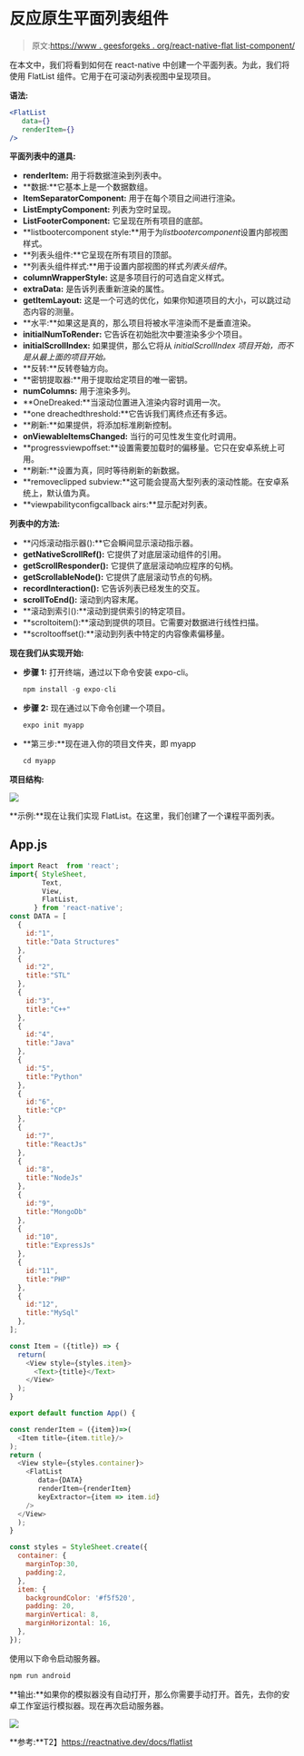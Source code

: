 # 反应原生平面列表组件

> 原文:[https://www . geesforgeks . org/react-native-flat list-component/](https://www.geeksforgeeks.org/react-native-flatlist-component/)

在本文中，我们将看到如何在 react-native 中创建一个平面列表。为此，我们将使用 FlatList 组件。它用于在可滚动列表视图中呈现项目。

**语法:**

```jsx
<FlatList
   data={}
   renderItem={}
/> 
```

**平面列表中的道具:**

*   **renderItem:** 用于将数据渲染到列表中。
*   **数据:**它基本上是一个数据数组。
*   **ItemSeparatorComponent:** 用于在每个项目之间进行渲染。
*   **ListEmptyComponent:** 列表为空时呈现。
*   **ListFooterComponent:** 它呈现在所有项目的底部。
*   **listbootercomponent style:**用于为*listbootercomponent*设置内部视图样式。
*   **列表头组件:**它呈现在所有项目的顶部。
*   **列表头组件样式:**用于设置内部视图的样式*列表头组件*。
*   **columnWrapperStyle:** 这是多项目行的可选自定义样式。
*   **extraData:** 是告诉列表重新渲染的属性。
*   **getItemLayout:** 这是一个可选的优化，如果你知道项目的大小，可以跳过动态内容的测量。
*   **水平:**如果这是真的，那么项目将被水平渲染而不是垂直渲染。
*   **initialNumToRender:** 它告诉在初始批次中要渲染多少个项目。
*   **initialScrollIndex:** 如果提供，那么它将从 *initialScrollIndex 项目开始，而不是从最上面的项目开始。*
*   **反转:**反转卷轴方向。
*   **密钥提取器:**用于提取给定项目的唯一密钥。
*   **numColumns:** 用于渲染多列。
*   **OneDreaked:**当滚动位置进入渲染内容时调用一次。
*   **one dreachedthreshold:**它告诉我们离终点还有多远。
*   **刷新:**如果提供，将添加标准刷新控制。
*   **onViewableItemsChanged:** 当行的可见性发生变化时调用。
*   **progressviewpoffset:**设置需要加载时的偏移量。它只在安卓系统上可用。
*   **刷新:**设置为真，同时等待刷新的新数据。
*   **removeclipped subview:**这可能会提高大型列表的滚动性能。在安卓系统上，默认值为真。
*   **viewpabilityconfigcallback airs:**显示配对列表。

**列表中的方法:**

*   **闪烁滚动指示器():**它会瞬间显示滚动指示器。
*   **getNativeScrollRef():** 它提供了对底层滚动组件的引用。
*   **getScrollResponder():** 它提供了底层滚动响应程序的句柄。
*   **getScrollableNode():** 它提供了底层滚动节点的句柄。
*   **recordInteraction():** 它告诉列表已经发生的交互。
*   **scrollToEnd():** 滚动到内容末尾。
*   **滚动到索引():**滚动到提供索引的特定项目。
*   **scroltoitem():**滚动到提供的项目。它需要对数据进行线性扫描。
*   **scroltooffset():**滚动到列表中特定的内容像素偏移量。

**现在我们从实现开始:**

*   **步骤 1:** 打开终端，通过以下命令安装 expo-cli。

    ```jsx
    npm install -g expo-cli
    ```

*   **步骤 2:** 现在通过以下命令创建一个项目。

    ```jsx
    expo init myapp
    ```

*   **第三步:**现在进入你的项目文件夹，即 myapp

    ```jsx
    cd myapp
    ```

**项目结构:**

![](img/ca7e6de6d9cd728aecdd281db2bed85c.png)

**示例:**现在让我们实现 FlatList。在这里，我们创建了一个课程平面列表。

## App.js

```jsx
import React  from 'react';
import{ StyleSheet,
        Text,
        View,
        FlatList,
      } from 'react-native';
const DATA = [
  {
    id:"1",
    title:"Data Structures"
  },
  {
    id:"2",
    title:"STL"
  },
  {
    id:"3",
    title:"C++"
  },
  {
    id:"4",
    title:"Java"
  },
  {
    id:"5",
    title:"Python"
  },
  {
    id:"6",
    title:"CP"
  },
  {
    id:"7",
    title:"ReactJs"
  },
  {
    id:"8",
    title:"NodeJs"
  },
  {
    id:"9",
    title:"MongoDb"
  },
  {
    id:"10",
    title:"ExpressJs"
  },
  {
    id:"11",
    title:"PHP"
  },
  {
    id:"12",
    title:"MySql"
  },
];

const Item = ({title}) => {
  return( 
    <View style={styles.item}>
      <Text>{title}</Text>
    </View>
  );
}

export default function App() {

const renderItem = ({item})=>( 
  <Item title={item.title}/>
);
return (
  <View style={styles.container}>
    <FlatList
       data={DATA}
       renderItem={renderItem}
       keyExtractor={item => item.id}
    />
  </View>
  );
}

const styles = StyleSheet.create({
  container: {
    marginTop:30,
    padding:2,
  },
  item: {
    backgroundColor: '#f5f520',
    padding: 20,
    marginVertical: 8,
    marginHorizontal: 16,
  },
});
```

使用以下命令启动服务器。

```jsx
npm run android
```

**输出:**如果你的模拟器没有自动打开，那么你需要手动打开。首先，去你的安卓工作室运行模拟器。现在再次启动服务器。

![](img/865d7636db3ed7c63c209a274edbc7c3.png)

**参考:**T2】https://reactnative.dev/docs/flatlist